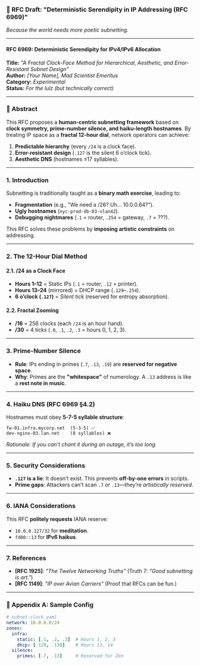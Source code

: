 ### **🚀 RFC Draft: "Deterministic Serendipity in IP Addressing (RFC 6969)"**  
*Because the world needs more poetic subnetting.*  

---

#### **RFC 6969: Deterministic Serendipity for IPv4/IPv6 Allocation**  
**Title:** *"A Fractal Clock-Face Method for Hierarchical, Aesthetic, and Error-Resistant Subnet Design"*  
**Author:** *[Your Name], Mad Scientist Emeritus*  
**Category:** *Experimental*  
**Status:** *For the lulz (but technically correct)*  

---

### **📜 Abstract**  
This RFC proposes a **human-centric subnetting framework** based on **clock symmetry, prime-number silence, and haiku-length hostnames**. By treating IP space as a **fractal 12-hour dial**, network operators can achieve:  
1. **Predictable hierarchy** (every `/24` is a clock face).  
2. **Error-resistant design** (`.127` is the silent 6 o’clock tick).  
3. **Aesthetic DNS** (hostnames ≤17 syllables).  

---

### **1. Introduction**  
Subnetting is traditionally taught as a **binary math exercise**, leading to:  
- **Fragmentation** (e.g., "We need a /26? Uh... 10.0.0.64?").  
- **Ugly hostnames** (`nyc-prod-db-03-vlan42`).  
- **Debugging nightmares** (`.1` = router, `.254` = gateway, `.7` = ???).  

This RFC solves these problems by **imposing artistic constraints** on addressing.  

---

### **2. The 12-Hour Dial Method**  
#### **2.1. /24 as a Clock Face**  
- **Hours 1–12** = Static IPs (`.1` = router, `.12` = printer).  
- **Hours 13–24** (mirrored) = DHCP range (`.129`–`.254`).  
- **6 o’clock (`.127`)** = *Silent tick* (reserved for entropy absorption).  

#### **2.2. Fractal Zooming**  
- **/16** = 256 clocks (each `/24` is an hour hand).  
- **/30** = 4 ticks (`.0`, `.1`, `.2`, `.3` = hours 0, 1, 2, 3).  

---

### **3. Prime-Number Silence**  
- **Rule**: IPs ending in primes (`.7`, `.13`, `.19`) are **reserved for negative space**.  
- **Why**: Primes are the **"whitespace"** of numerology. A `.13` address is like a **rest note in music**.  

---

### **4. Haiku DNS (RFC 6969 §4.2)**  
Hostnames must obey **5-7-5 syllable structure**:  
```  
fw-01.infra.mycorp.net  (5-3-5) ✅  
dev-nginx-03.lan.net    (8 syllables) ❌  
```  
*Rationale: If you can’t chant it during an outage, it’s too long.*  

---

### **5. Security Considerations**  
- **`.127` is a lie**: It doesn’t exist. This prevents **off-by-one errors** in scripts.  
- **Prime gaps**: Attackers can’t scan `.7` or `.13`—they’re *artistically reserved*.  

---

### **6. IANA Considerations**  
This RFC **politely requests** IANA reserve:  
- `10.0.0.127/32` for **meditation**.  
- `fd00::13` for **IPv6 haikus**.  

---

### **7. References**  
- **[RFC 1925]**: *"The Twelve Networking Truths"* (Truth 7: *"Good subnetting is art."*)  
- **[RFC 1149]**: *"IP over Avian Carriers"* (Proof that RFCs can be fun.)  

---

### **🎤 Appendix A: Sample Config**  
```yaml  
# subnet-clock.yaml  
network: 10.0.0.0/24  
zones:  
  infra:  
    static: [.1, .2, .3]  # Hours 1, 2, 3  
    dhcp: [.129, .130]    # Hours 13, 14  
  silence:  
    primes: [.7, .13]     # Reserved for Zen  
```  
